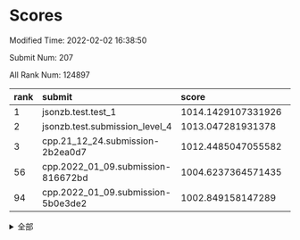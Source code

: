 # Scores

Modified Time: 2022-02-02 16:38:50

Submit Num: 207

All Rank Num: 124897

| rank |               submit               |       score        |       sigma        | pk_num |
| :--- | :--------------------------------- | :----------------- | :----------------- | :----- |
| 1    | jsonzb.test.test_1                 | 1014.1429107331926 | 0.8584905912820698 | 2417   |
| 2    | jsonzb.test.submission_level_4     | 1013.047281931378  | 0.8215456410496492 | 2410   |
| 3    | cpp.21_12_24.submission-2b2ea0d7   | 1012.4485047055582 | 0.7828967449717429 | 2419   |
| 56   | cpp.2022_01_09.submission-816672bd | 1004.6237364571435 | 0.7253475288155723 | 2418   |
| 94   | cpp.2022_01_09.submission-5b0e3de2 | 1002.849158147289  | 0.7183762538465568 | 2414   |


<details>
<summary>全部</summary>

| rank |                 submit                 |       score        |       sigma        | pk_num |
| :--- | :------------------------------------- | :----------------- | :----------------- | :----- |
| 1    | jsonzb.test.test_1                     | 1014.1429107331926 | 0.8584905912820698 | 2417   |
| 2    | jsonzb.test.submission_level_4         | 1013.047281931378  | 0.8215456410496492 | 2410   |
| 3    | cpp.21_12_24.submission-2b2ea0d7       | 1012.4485047055582 | 0.7828967449717429 | 2419   |
| 4    | gobigger.level_3.submission_level_3_27 | 1011.8213591958336 | 0.7663359869197767 | 2417   |
| 5    | gobigger.level_3.submission_level_3_16 | 1011.3741309885057 | 0.7554971673160483 | 2415   |
| 6    | gobigger.level_3.submission_level_3_32 | 1010.8756025719073 | 0.7704530465888231 | 2412   |
| 7    | gobigger.level_3.submission_level_3_40 | 1010.745669170903  | 0.7588322445474227 | 2413   |
| 8    | gobigger.level_3.submission_level_3_5  | 1010.7165386601147 | 0.7847466194321704 | 2407   |
| 9    | gobigger.level_3.submission_level_3_22 | 1010.658827494107  | 0.7582011841350887 | 2410   |
| 10   | gobigger.level_3.submission_level_3_8  | 1010.5714214281599 | 0.7744683202713222 | 2417   |
| 11   | gobigger.level_3.submission_level_3_31 | 1010.5406269924069 | 0.7602975208085421 | 2415   |
| 12   | gobigger.level_3.submission_level_3_29 | 1010.4957547346808 | 0.76807050271963   | 2419   |
| 13   | gobigger.level_3.submission_level_3_0  | 1010.4811960824517 | 0.7594781089261149 | 2416   |
| 14   | gobigger.level_3.submission_level_3_2  | 1010.4446124105738 | 0.7752910829840203 | 2408   |
| 15   | gobigger.level_3.submission_level_3_44 | 1010.3884733175153 | 0.7512211278222024 | 2413   |
| 16   | gobigger.level_3.submission_level_3_39 | 1010.3593076972915 | 0.7499574168165349 | 2414   |
| 17   | gobigger.level_3.submission_level_3_30 | 1010.332389934829  | 0.7542014847554549 | 2413   |
| 18   | gobigger.level_3.submission_level_3_24 | 1010.3230054324108 | 0.7774002937813242 | 2420   |
| 19   | gobigger.level_3.submission_level_3_37 | 1010.3202419908059 | 0.7671390421750519 | 2414   |
| 20   | gobigger.level_3.submission_level_3_23 | 1010.2757345963855 | 0.7633892417838177 | 2415   |
| 21   | gobigger.level_3.submission_level_3_26 | 1010.224569003165  | 0.7561820493669287 | 2410   |
| 22   | gobigger.level_3.submission_level_3_20 | 1010.1328183210919 | 0.7420471500528346 | 2415   |
| 23   | gobigger.level_3.submission_level_3_11 | 1010.1205340881113 | 0.7466366282203087 | 2420   |
| 24   | gobigger.level_3.submission_level_3_33 | 1010.1142153916395 | 0.746272959890532  | 2417   |
| 25   | gobigger.level_3.submission_level_3_49 | 1010.07355744965   | 0.7764435512596308 | 2413   |
| 26   | gobigger.level_3.submission_level_3_35 | 1010.0731320733759 | 0.7566693384619898 | 2418   |
| 27   | gobigger.level_3.submission_level_3_34 | 1010.0719901008182 | 0.7945892951580581 | 2414   |
| 28   | gobigger.level_3.submission_level_3_17 | 1010.0243842232373 | 0.7397825425151259 | 2415   |
| 29   | gobigger.level_3.submission_level_3_7  | 1009.9988336409924 | 0.7521761540224468 | 2413   |
| 30   | gobigger.level_3.submission_level_3_1  | 1009.9036203106052 | 0.7505088750243379 | 2415   |
| 31   | gobigger.level_3.submission_level_3_19 | 1009.8939658532129 | 0.7391065348452983 | 2410   |
| 32   | gobigger.level_3.submission_level_3_25 | 1009.7391292287626 | 0.7689617133971423 | 2416   |
| 33   | gobigger.level_3.submission_level_3_15 | 1009.7315606803253 | 0.757310701009511  | 2410   |
| 34   | gobigger.level_3.submission_level_3_41 | 1009.7157878935742 | 0.7765267797232229 | 2414   |
| 35   | gobigger.level_3.submission_level_3_47 | 1009.6965462346446 | 0.7405141516151321 | 2414   |
| 36   | gobigger.level_3.submission_level_3_10 | 1009.6843724486722 | 0.7548237439331813 | 2420   |
| 37   | gobigger.level_3.submission_level_3_46 | 1009.6530318923145 | 0.7638665731718335 | 2418   |
| 38   | gobigger.level_3.submission_level_3_28 | 1009.6296742605895 | 0.7605067815791632 | 2413   |
| 39   | gobigger.level_3.submission_level_3_3  | 1009.6251055995274 | 0.7378664195840943 | 2413   |
| 40   | gobigger.level_3.submission_level_3_36 | 1009.6030665201499 | 0.7389870503955343 | 2408   |
| 41   | gobigger.level_3.submission_level_3_9  | 1009.5260226776182 | 0.7624805929613209 | 2415   |
| 42   | gobigger.level_3.submission_level_3_13 | 1009.4492598804744 | 0.7363603859480758 | 2412   |
| 43   | gobigger.level_3.submission_level_3_38 | 1009.4136617359983 | 0.7473226834699374 | 2414   |
| 44   | gobigger.level_3.submission_level_3_42 | 1009.262060200535  | 0.7495977693204141 | 2413   |
| 45   | gobigger.level_3.submission_level_3_45 | 1009.2301264304751 | 0.7675668961977133 | 2418   |
| 46   | gobigger.level_3.submission_level_3_43 | 1009.1823080211315 | 0.7790087428631347 | 2420   |
| 47   | gobigger.level_3.submission_level_3_14 | 1009.1803227977125 | 0.7373822073257512 | 2417   |
| 48   | gobigger.level_3.submission_level_3_18 | 1009.0363683158229 | 0.7491780352285851 | 2417   |
| 49   | gobigger.level_3.submission_level_3_4  | 1008.9530357590056 | 0.7393246163471829 | 2410   |
| 50   | gobigger.level_3.submission_level_3_21 | 1008.7129480798885 | 0.7289760301025442 | 2416   |
| 51   | gobigger.level_3.submission_level_3_6  | 1008.6669663707451 | 0.7475935168575029 | 2417   |
| 52   | gobigger.level_3.submission_level_3_48 | 1008.5716461895114 | 0.7316121775006709 | 2419   |
| 53   | gobigger.level_3.submission_level_3_12 | 1008.5200722365571 | 0.7444766234932866 | 2406   |
| 54   | gobigger.level_1.submission_level_1_36 | 1005.4781822511462 | 0.7151462342686841 | 2412   |
| 55   | gobigger.level_1.submission_level_1_10 | 1004.9508247704314 | 0.7341352803103783 | 2408   |
| 56   | cpp.2022_01_09.submission-816672bd     | 1004.6237364571435 | 0.7253475288155723 | 2418   |
| 57   | gobigger.level_1.submission_level_1_27 | 1004.5288429864672 | 0.7209583082822814 | 2414   |
| 58   | gobigger.level_1.submission_level_1_19 | 1004.4371244012611 | 0.7301276994887473 | 2414   |
| 59   | gobigger.level_1.submission_level_1_25 | 1004.3291782930745 | 0.7276915993045602 | 2411   |
| 60   | gobigger.level_1.submission_level_1_23 | 1004.3285617928439 | 0.7243808971852824 | 2413   |
| 61   | gobigger.level_1.submission_level_1_44 | 1004.2812342789034 | 0.7159057378107293 | 2413   |
| 62   | gobigger.level_1.submission_level_1_38 | 1004.2504517373343 | 0.7132055192687081 | 2409   |
| 63   | gobigger.level_1.submission_level_1_49 | 1004.238681462788  | 0.7228616814233858 | 2411   |
| 64   | gobigger.level_1.submission_level_1_46 | 1004.1048325314621 | 0.7334859056314341 | 2414   |
| 65   | gobigger.level_1.submission_level_1_16 | 1004.0353951436854 | 0.7164850980377905 | 2413   |
| 66   | gobigger.level_1.submission_level_1_13 | 1003.9982472526832 | 0.7449507407873487 | 2411   |
| 67   | gobigger.level_1.submission_level_1_40 | 1003.9768996644549 | 0.7254183622815359 | 2413   |
| 68   | gobigger.level_1.submission_level_1_31 | 1003.9085549266247 | 0.7159138022457668 | 2413   |
| 69   | gobigger.level_1.submission_level_1_41 | 1003.8436675473582 | 0.7194758597716736 | 2411   |
| 70   | gobigger.level_1.submission_level_1_21 | 1003.8379212921163 | 0.7200972692599102 | 2410   |
| 71   | gobigger.level_1.submission_level_1_20 | 1003.8326090530294 | 0.7182224105635803 | 2416   |
| 72   | gobigger.level_1.submission_level_1_12 | 1003.8111643921262 | 0.7214179961340901 | 2411   |
| 73   | gobigger.level_1.submission_level_1_26 | 1003.7711191175658 | 0.7260561019567726 | 2412   |
| 74   | gobigger.level_1.submission_level_1_0  | 1003.7689429905537 | 0.7160097531525657 | 2414   |
| 75   | gobigger.level_1.submission_level_1_18 | 1003.696039082309  | 0.7155642988335881 | 2419   |
| 76   | gobigger.level_1.submission_level_1_28 | 1003.5909678247712 | 0.7158076560347993 | 2408   |
| 77   | gobigger.level_1.submission_level_1_42 | 1003.5905895458172 | 0.7098997665883935 | 2415   |
| 78   | gobigger.level_1.submission_level_1_43 | 1003.5583792371544 | 0.7207820247409058 | 2412   |
| 79   | gobigger.level_1.submission_level_1_5  | 1003.4398558761178 | 0.7127467166647707 | 2414   |
| 80   | gobigger.level_1.submission_level_1_30 | 1003.4229605227395 | 0.7109184386951327 | 2409   |
| 81   | gobigger.level_1.submission_level_1_22 | 1003.421771255791  | 0.7289695053330411 | 2413   |
| 82   | gobigger.level_1.submission_level_1_14 | 1003.3646000645731 | 0.7237265430638125 | 2415   |
| 83   | gobigger.level_1.submission_level_1_32 | 1003.3427437536307 | 0.724172581209146  | 2413   |
| 84   | gobigger.level_1.submission_level_1_24 | 1003.326021164544  | 0.7058526826262853 | 2414   |
| 85   | gobigger.level_1.submission_level_1_34 | 1003.3258946863313 | 0.7183940818382577 | 2408   |
| 86   | gobigger.level_1.submission_level_1_29 | 1003.296012406238  | 0.7181176367046151 | 2413   |
| 87   | gobigger.level_1.submission_level_1_48 | 1003.1744487501007 | 0.7235907074277148 | 2413   |
| 88   | gobigger.level_1.submission_level_1_39 | 1003.1324270473376 | 0.7263043835200306 | 2413   |
| 89   | gobigger.level_1.submission_level_1_4  | 1003.0483888163919 | 0.7359553602332967 | 2409   |
| 90   | gobigger.level_1.submission_level_1_9  | 1003.0455363751421 | 0.7169536293266684 | 2414   |
| 91   | gobigger.level_1.submission_level_1_15 | 1003.0231627505553 | 0.7202719530203263 | 2414   |
| 92   | gobigger.level_1.submission_level_1_3  | 1002.8566298277252 | 0.7184398293030304 | 2414   |
| 93   | gobigger.level_1.submission_level_1_45 | 1002.8521878616477 | 0.7121241971688385 | 2413   |
| 94   | cpp.2022_01_09.submission-5b0e3de2     | 1002.849158147289  | 0.7183762538465568 | 2414   |
| 95   | gobigger.level_1.submission_level_1_1  | 1002.7148191083309 | 0.7131918410316188 | 2415   |
| 96   | gobigger.level_1.submission_level_1_37 | 1002.6742175899323 | 0.7196608831739895 | 2416   |
| 97   | gobigger.level_1.submission_level_1_6  | 1002.4836519578931 | 0.7189259694368336 | 2415   |
| 98   | gobigger.level_1.submission_level_1_7  | 1002.4709054562846 | 0.71348878839967   | 2414   |
| 99   | gobigger.level_1.submission_level_1_47 | 1002.4027390876533 | 0.7179307710895498 | 2414   |
| 100  | gobigger.level_1.submission_level_1_2  | 1002.364975332007  | 0.7142975764138553 | 2413   |
| 101  | gobigger.level_1.submission_level_1_8  | 1002.2596742654263 | 0.7146683195299588 | 2413   |
| 102  | gobigger.level_1.submission_level_1_17 | 1002.0172146898052 | 0.7028634646421358 | 2412   |
| 103  | gobigger.level_1.submission_level_1_11 | 1001.9952246324389 | 0.7039596293932542 | 2416   |
| 104  | gobigger.level_1.submission_level_1_33 | 1001.8333399899952 | 0.7214790919003143 | 2414   |
| 105  | gobigger.level_1.submission_level_1_35 | 1001.645559459593  | 0.7123004830247376 | 2414   |
| 106  | gobigger.random.submission_random_22   | 997.4483280156364  | 0.7082511120594194 | 2413   |
| 107  | gobigger.random.submission_random_32   | 997.1295978043804  | 0.7066574093318722 | 2412   |
| 108  | gobigger.random.submission_random_12   | 996.9839175182084  | 0.7115681376880665 | 2414   |
| 109  | gobigger.random.submission_random_9    | 996.9077884353392  | 0.700354736430835  | 2410   |
| 110  | gobigger.random.submission_random_31   | 996.8535203259003  | 0.7254420856199539 | 2416   |
| 111  | gobigger.random.submission_random_46   | 996.7810346219052  | 0.7121874017390166 | 2420   |
| 112  | gobigger.random.submission_random_24   | 996.7607270044388  | 0.704062861279631  | 2409   |
| 113  | gobigger.random.submission_random_44   | 996.7306572039189  | 0.7141720764882632 | 2411   |
| 114  | gobigger.random.submission_random_1    | 996.6922010472094  | 0.7001515728879885 | 2414   |
| 115  | gobigger.random.submission_random_48   | 996.4661384181952  | 0.70594564195532   | 2410   |
| 116  | gobigger.random.submission_random_23   | 996.359365617617   | 0.7155894687547896 | 2415   |
| 117  | gobigger.random.submission_random_4    | 996.3275114287701  | 0.726244300115133  | 2411   |
| 118  | gobigger.random.submission_random_8    | 996.233541741254   | 0.7092962618259593 | 2410   |
| 119  | gobigger.random.submission_random_28   | 996.1772861128833  | 0.7158983071605419 | 2414   |
| 120  | gobigger.random.submission_random_36   | 996.1614574816393  | 0.712174373325561  | 2410   |
| 121  | gobigger.random.submission_random_11   | 996.0837985539625  | 0.7028292240633657 | 2417   |
| 122  | gobigger.random.submission_random_34   | 996.0595294708406  | 0.7192361970297683 | 2412   |
| 123  | gobigger.random.submission_random_27   | 996.022085692151   | 0.7068545642025634 | 2414   |
| 124  | gobigger.random.submission_random_45   | 996.0041810704524  | 0.7105086265092733 | 2412   |
| 125  | gobigger.random.submission_random_21   | 995.9120137424978  | 0.7260493868552624 | 2415   |
| 126  | gobigger.random.submission_random_40   | 995.9105433610191  | 0.7041871674123599 | 2421   |
| 127  | gobigger.random.submission_random_15   | 995.9008147765519  | 0.7146519702382703 | 2412   |
| 128  | gobigger.random.submission_random_6    | 995.8963799102393  | 0.7223697244474147 | 2413   |
| 129  | gobigger.random.submission_random_5    | 995.8609236055532  | 0.7052959436328344 | 2418   |
| 130  | gobigger.random.submission_random_2    | 995.8389903014638  | 0.7201418086591795 | 2413   |
| 131  | gobigger.random.submission_random_39   | 995.8115767320087  | 0.7064310095530842 | 2414   |
| 132  | gobigger.random.submission_random_19   | 995.7932409670076  | 0.713185112932769  | 2411   |
| 133  | gobigger.random.submission_random_49   | 995.7825556930679  | 0.7005950829098224 | 2412   |
| 134  | gobigger.random.submission_random_42   | 995.7710899666355  | 0.7274838275347628 | 2417   |
| 135  | gobigger.random.submission_random_47   | 995.7710889432693  | 0.7110906495967402 | 2416   |
| 136  | gobigger.random.submission_random_29   | 995.7335975574099  | 0.7207709116916944 | 2414   |
| 137  | gobigger.random.submission_random_30   | 995.6290228478445  | 0.7192753287664854 | 2420   |
| 138  | gobigger.random.submission_random_26   | 995.6011236316173  | 0.7116387393620968 | 2408   |
| 139  | gobigger.random.submission_random_16   | 995.5949584731843  | 0.7273200756611673 | 2420   |
| 140  | gobigger.random.submission_random_25   | 995.5314538959474  | 0.7109464573561789 | 2410   |
| 141  | gobigger.random.submission_random_17   | 995.4795193847602  | 0.7161821147902919 | 2411   |
| 142  | gobigger.random.submission_random_18   | 995.3198829153231  | 0.7140059257859144 | 2406   |
| 143  | gobigger.random.submission_random_10   | 995.1633318558545  | 0.7087976187888382 | 2408   |
| 144  | gobigger.random.submission_random_41   | 995.1094847363348  | 0.7102439621775322 | 2411   |
| 145  | gobigger.random.submission_random_13   | 995.1091705237832  | 0.7130859332616881 | 2420   |
| 146  | gobigger.random.submission_random_3    | 995.0723036366941  | 0.7212116897958489 | 2415   |
| 147  | gobigger.random.submission_random_35   | 995.058419085248   | 0.7093474106270931 | 2413   |
| 148  | gobigger.random.submission_random_37   | 994.8796654403097  | 0.7065973380213325 | 2419   |
| 149  | gobigger.random.submission_random_33   | 994.8147415683117  | 0.7171287452748176 | 2414   |
| 150  | gobigger.random.submission_random_20   | 994.7371875508803  | 0.7312699284620247 | 2416   |
| 151  | gobigger.random.submission_random_38   | 994.709685362199   | 0.7155208466247311 | 2418   |
| 152  | gobigger.random.submission_random_7    | 994.5924024272202  | 0.7185686553103277 | 2410   |
| 153  | gobigger.random.submission_random_43   | 994.5887658518457  | 0.7090830982562937 | 2409   |
| 154  | gobigger.random.submission_random_14   | 994.384846302261   | 0.7100109322680663 | 2413   |
| 155  | gobigger.random.submission_random_0    | 994.0393651455533  | 0.7177750922850655 | 2414   |
| 156  | gobigger.level_2.submission_level_2_34 | 993.9905329428716  | 0.728098446600239  | 2413   |
| 157  | gobigger.level_2.submission_level_2_6  | 993.5686842490259  | 0.725891342214041  | 2413   |
| 158  | gobigger.level_2.submission_level_2_40 | 993.4026659788407  | 0.7164853512047425 | 2411   |
| 159  | gobigger.level_2.submission_level_2_41 | 993.1310685986791  | 0.7270118414781299 | 2414   |
| 160  | gobigger.level_2.submission_level_2_36 | 993.1134209127887  | 0.729016051369404  | 2415   |
| 161  | gobigger.level_2.submission_level_2_20 | 993.0668919101471  | 0.7467184525317153 | 2414   |
| 162  | gobigger.level_2.submission_level_2_24 | 993.007975464589   | 0.7294490042441161 | 2413   |
| 163  | gobigger.level_2.submission_level_2_21 | 992.9898865159835  | 0.7299309676522553 | 2415   |
| 164  | gobigger.level_2.submission_level_2_23 | 992.937733902932   | 0.7356720427685883 | 2412   |
| 165  | gobigger.level_2.submission_level_2_1  | 992.8223529598633  | 0.7285179373111674 | 2413   |
| 166  | gobigger.level_2.submission_level_2_0  | 992.7450048490078  | 0.7541750119915183 | 2417   |
| 167  | gobigger.level_2.submission_level_2_2  | 992.6165693314889  | 0.7413894291801271 | 2413   |
| 168  | gobigger.level_2.submission_level_2_27 | 992.5981266072137  | 0.74760100842525   | 2415   |
| 169  | gobigger.level_2.submission_level_2_48 | 992.5856553889403  | 0.7301015168884585 | 2411   |
| 170  | gobigger.level_2.submission_level_2_10 | 992.5750157514582  | 0.7518719007977329 | 2412   |
| 171  | gobigger.level_2.submission_level_2_16 | 992.4638491807129  | 0.7341112334263596 | 2413   |
| 172  | gobigger.level_2.submission_level_2_13 | 992.4345504628925  | 0.7677054315328377 | 2417   |
| 173  | gobigger.level_2.submission_level_2_11 | 992.4164314934958  | 0.7535327175540476 | 2413   |
| 174  | gobigger.level_2.submission_level_2_7  | 992.3261852085817  | 0.7545579374036352 | 2416   |
| 175  | gobigger.level_2.submission_level_2_31 | 992.2912243221566  | 0.7300395659677773 | 2416   |
| 176  | gobigger.level_2.submission_level_2_30 | 992.2281007517012  | 0.740546376754257  | 2412   |
| 177  | gobigger.level_2.submission_level_2_28 | 992.156883020697   | 0.7499570479367311 | 2417   |
| 178  | gobigger.level_2.submission_level_2_29 | 992.1469227399867  | 0.7663687684143474 | 2413   |
| 179  | gobigger.level_2.submission_level_2_14 | 992.033889390432   | 0.7335941962891628 | 2410   |
| 180  | gobigger.level_2.submission_level_2_12 | 991.980759725271   | 0.7467353826836759 | 2411   |
| 181  | gobigger.level_2.submission_level_2_38 | 991.9620843441505  | 0.7488793154823977 | 2413   |
| 182  | gobigger.level_2.submission_level_2_5  | 991.932075034111   | 0.7445224005641787 | 2414   |
| 183  | gobigger.level_2.submission_level_2_17 | 991.8890177520409  | 0.7236446952761508 | 2412   |
| 184  | gobigger.level_2.submission_level_2_3  | 991.8787326767108  | 0.7445733491485825 | 2415   |
| 185  | gobigger.level_2.submission_level_2_19 | 991.8723415065134  | 0.7399459050008242 | 2411   |
| 186  | gobigger.level_2.submission_level_2_46 | 991.8483233951414  | 0.736822824344996  | 2413   |
| 187  | gobigger.level_2.submission_level_2_35 | 991.8175984576758  | 0.7452668835756774 | 2412   |
| 188  | gobigger.level_2.submission_level_2_39 | 991.8061926981793  | 0.732011909461474  | 2411   |
| 189  | gobigger.level_2.submission_level_2_8  | 991.7590427885252  | 0.7575704519509847 | 2413   |
| 190  | gobigger.level_2.submission_level_2_43 | 991.7118339713323  | 0.7608437305978021 | 2414   |
| 191  | gobigger.level_2.submission_level_2_15 | 991.6564604242377  | 0.7411243460908101 | 2415   |
| 192  | gobigger.level_2.submission_level_2_22 | 991.6403928672889  | 0.7489666433501775 | 2412   |
| 193  | gobigger.level_2.submission_level_2_4  | 991.6183942428572  | 0.7625145274163709 | 2415   |
| 194  | gobigger.level_2.submission_level_2_49 | 991.5401241825871  | 0.7580557877621651 | 2409   |
| 195  | gobigger.level_2.submission_level_2_37 | 991.2461677180471  | 0.7504020290082433 | 2412   |
| 196  | gobigger.level_2.submission_level_2_26 | 991.1244189665208  | 0.7506686239372496 | 2414   |
| 197  | gobigger.level_2.submission_level_2_45 | 991.0295830225383  | 0.7530876861592588 | 2413   |
| 198  | gobigger.level_2.submission_level_2_42 | 991.0165994013677  | 0.7299380392754398 | 2413   |
| 199  | gobigger.level_2.submission_level_2_32 | 990.8962982742383  | 0.7515840746472611 | 2409   |
| 200  | gobigger.level_2.submission_level_2_25 | 990.7664914289271  | 0.7565947701915445 | 2415   |
| 201  | gobigger.level_2.submission_level_2_33 | 990.6892675659864  | 0.744599697568102  | 2410   |
| 202  | gobigger.level_2.submission_level_2_44 | 990.539594629663   | 0.7694409948043324 | 2411   |
| 203  | gobigger.level_2.submission_level_2_9  | 990.533690710198   | 0.7552051069010123 | 2411   |
| 204  | gobigger.level_2.submission_level_2_47 | 990.1826972122401  | 0.7709719361523342 | 2415   |
| 205  | gobigger.level_2.submission_level_2_18 | 989.7670567273293  | 0.7631506703481166 | 2410   |
| 206  | gobigger.none.submission_none_0        | 976.6975874156061  | 1.427475369330267  | 2412   |
| 207  | gobigger.none.submission_none_1        | 976.5299956835491  | 1.3494196482011216 | 2415   |

</details>